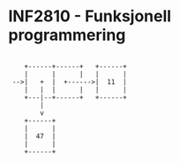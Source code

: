 # INF2810 - Funksjonell programmering
```

    +------+------+   +------+
    |      |      |   |      |
 -->|   +  |  +------>|  11  |
    |   |  |      |   |      |
    +---|--+------+   +------+
        |
        v
    +------+
    |      |
    |  47  |
    |      |
    +------+
```